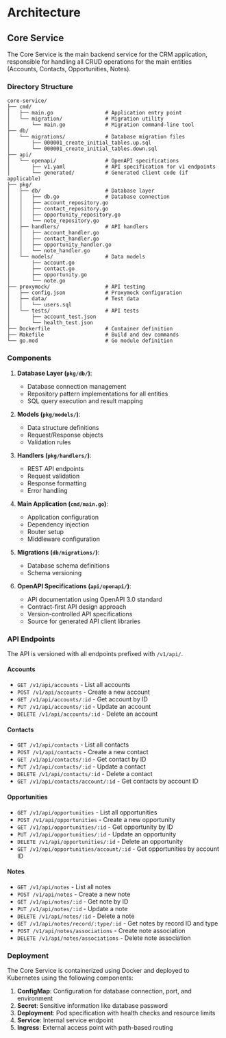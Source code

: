 # Architecture

## Core Service

The Core Service is the main backend service for the CRM application, responsible for handling all CRUD operations for the main entities (Accounts, Contacts, Opportunities, Notes).

### Directory Structure

```
core-service/
├── cmd/
│   ├── main.go                 # Application entry point
│   └── migration/              # Migration utility
│       └── main.go             # Migration command-line tool
├── db/
│   └── migrations/             # Database migration files
│       ├── 000001_create_initial_tables.up.sql
│       └── 000001_create_initial_tables.down.sql
├── api/
│   └── openapi/                # OpenAPI specifications
│       ├── v1.yaml             # API specification for v1 endpoints
│       └── generated/          # Generated client code (if applicable)
├── pkg/
│   ├── db/                     # Database layer
│   │   ├── db.go               # Database connection
│   │   ├── account_repository.go
│   │   ├── contact_repository.go
│   │   ├── opportunity_repository.go
│   │   └── note_repository.go
│   ├── handlers/               # API handlers
│   │   ├── account_handler.go
│   │   ├── contact_handler.go
│   │   ├── opportunity_handler.go
│   │   └── note_handler.go
│   └── models/                 # Data models
│       ├── account.go
│       ├── contact.go
│       ├── opportunity.go
│       └── note.go
├── proxymock/                  # API testing
│   ├── config.json             # Proxymock configuration
│   ├── data/                   # Test data
│   │   └── users.sql
│   └── tests/                  # API tests
│       ├── account_test.json
│       └── health_test.json
├── Dockerfile                  # Container definition
├── Makefile                    # Build and dev commands
└── go.mod                      # Go module definition
```

### Components

1. **Database Layer (`pkg/db/`)**: 
   - Database connection management
   - Repository pattern implementations for all entities
   - SQL query execution and result mapping

2. **Models (`pkg/models/`)**: 
   - Data structure definitions
   - Request/Response objects
   - Validation rules

3. **Handlers (`pkg/handlers/`)**: 
   - REST API endpoints 
   - Request validation
   - Response formatting
   - Error handling

4. **Main Application (`cmd/main.go`)**: 
   - Application configuration
   - Dependency injection
   - Router setup
   - Middleware configuration

5. **Migrations (`db/migrations/`)**: 
   - Database schema definitions
   - Schema versioning

6. **OpenAPI Specifications (`api/openapi/`)**: 
   - API documentation using OpenAPI 3.0 standard
   - Contract-first API design approach
   - Version-controlled API specifications
   - Source for generated API client libraries

### API Endpoints

The API is versioned with all endpoints prefixed with `/v1/api/`.

#### Accounts
- `GET /v1/api/accounts` - List all accounts
- `POST /v1/api/accounts` - Create a new account
- `GET /v1/api/accounts/:id` - Get account by ID
- `PUT /v1/api/accounts/:id` - Update an account
- `DELETE /v1/api/accounts/:id` - Delete an account

#### Contacts
- `GET /v1/api/contacts` - List all contacts
- `POST /v1/api/contacts` - Create a new contact
- `GET /v1/api/contacts/:id` - Get contact by ID
- `PUT /v1/api/contacts/:id` - Update a contact
- `DELETE /v1/api/contacts/:id` - Delete a contact
- `GET /v1/api/contacts/account/:id` - Get contacts by account ID

#### Opportunities
- `GET /v1/api/opportunities` - List all opportunities
- `POST /v1/api/opportunities` - Create a new opportunity
- `GET /v1/api/opportunities/:id` - Get opportunity by ID
- `PUT /v1/api/opportunities/:id` - Update an opportunity
- `DELETE /v1/api/opportunities/:id` - Delete an opportunity
- `GET /v1/api/opportunities/account/:id` - Get opportunities by account ID

#### Notes
- `GET /v1/api/notes` - List all notes
- `POST /v1/api/notes` - Create a new note
- `GET /v1/api/notes/:id` - Get note by ID
- `PUT /v1/api/notes/:id` - Update a note
- `DELETE /v1/api/notes/:id` - Delete a note
- `GET /v1/api/notes/record/:type/:id` - Get notes by record ID and type
- `POST /v1/api/notes/associations` - Create note association
- `DELETE /v1/api/notes/associations` - Delete note association

### Deployment

The Core Service is containerized using Docker and deployed to Kubernetes using the following components:

1. **ConfigMap**: Configuration for database connection, port, and environment
2. **Secret**: Sensitive information like database password
3. **Deployment**: Pod specification with health checks and resource limits
4. **Service**: Internal service endpoint 
5. **Ingress**: External access point with path-based routing